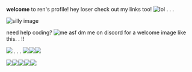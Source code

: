  **welcome** to ren's profile!
hey loser check out my links too! ![lol](https://yokai.crd.co/assets/images/gallery07/7273d0ff.gif?v=b4df531c) . . .


![silly image](https://i.pinimg.com/564x/83/08/67/8308670fbdad905eb696d7ab0b4e9e7d.jpg)

need help coding? ![me asf](https://yokai.crd.co/assets/images/gallery11/733f463b.gif?v=b4df531c) dm me on discord for a welcome image like this. . !!

![](https://biscuit.crd.co/assets/images/gallery03/a9091078.gif?v=532faf5f) . . . ![](https://biscuit.crd.co/assets/images/gallery78/0a891d43.gif?v=532faf5f)![](https://biscuit.crd.co/assets/images/gallery77/ba96c3da.gif?v=532faf5f)![](https://biscuit.crd.co/assets/images/gallery53/54078db7.gif?v=532faf5f)

![](https://biscuit.crd.co/assets/images/gallery67/5c2c1e10.gif?v=532faf5f)![](https://biscuit.crd.co/assets/images/gallery67/d1f0cc22.gif?v=532faf5f)![](https://biscuit2.crd.co/assets/images/gallery23/a85099c1.gif?v=f54c32ff)![](https://biscuit2.crd.co/assets/images/gallery23/6402a895.jpg?v=f54c32ff)![](https://biscuit2.crd.co/assets/images/gallery07/1f7c077f.gif?v=f54c32ff)
